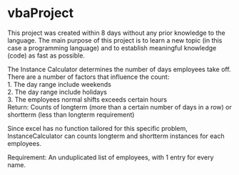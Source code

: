 # vbaProject
This project was created within 8 days without any prior knowledge to the language. The main purpose of this project is to learn a new topic (in this case a programming language) and to establish meaningful knowledge (code) as fast as possible.                                  
              
The Instance Calculator determines the number of days employees take off. There are a number of factors that influence the count:        
    1. The day range include weekends  
    2. The day range include holidays            
    3. The employees normal shifts exceeds certain hours    
Return: Counts of longterm (more than a certain number of days in a row) or shortterm (less than longterm requirement)  
          
Since excel has no function tailored for this specific problem, InstanceCalculator can counts longterm and shortterm instances for each employees.      
   
Requirement: An unduplicated list of employees, with 1 entry for every name.    
  
  
